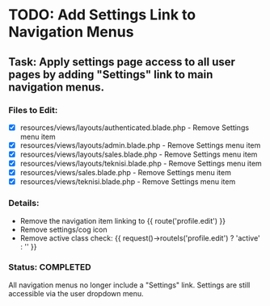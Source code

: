 # TODO: Add Settings Link to Navigation Menus

## Task: Apply settings page access to all user pages by adding "Settings" link to main navigation menus.

### Files to Edit:
- [x] resources/views/layouts/authenticated.blade.php - Remove Settings menu item
- [x] resources/views/layouts/admin.blade.php - Remove Settings menu item
- [x] resources/views/layouts/sales.blade.php - Remove Settings menu item
- [x] resources/views/layouts/teknisi.blade.php - Remove Settings menu item
- [x] resources/views/sales.blade.php - Remove Settings menu item
- [x] resources/views/teknisi.blade.php - Remove Settings menu item

### Details:
- Remove the navigation item linking to {{ route('profile.edit') }}
- Remove settings/cog icon
- Remove active class check: {{ request()->routeIs('profile.edit') ? 'active' : '' }}

### Status: COMPLETED
All navigation menus no longer include a "Settings" link. Settings are still accessible via the user dropdown menu.
